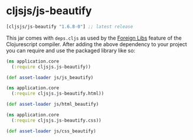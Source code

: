 # cljsjs/js-beautify

[](dependency)
```clojure
[cljsjs/js-beautify "1.6.8-0"] ;; latest release
```
[](/dependency)

This jar comes with `deps.cljs` as used by the [Foreign Libs][flibs] feature
of the Clojurescript compiler. After adding the above dependency to your project
you can require and use the packaged library like so:

```clojure
(ns application.core
  (:require cljsjs.js-beautify))

(def asset-loader js/js_beautify)
```

```clojure
(ns application.core
  (:require cljsjs.js-beautify.html))

(def asset-loader js/html_beautify)
```

```clojure
(ns application.core
  (:require cljsjs.js-beautify.css))

(def asset-loader js/css_beautify)
```

[flibs]: https://github.com/clojure/clojurescript/wiki/Foreign-Dependencies
